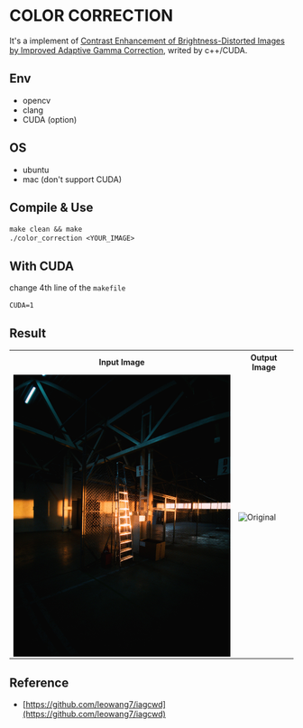 # COLOR CORRECTION

It's a implement of [Contrast Enhancement of Brightness-Distorted Images by Improved Adaptive Gamma Correction](https://arxiv.org/abs/1709.04427), writed by c++/CUDA.

## Env
- opencv
- clang
- CUDA (option)

## OS
- ubuntu
- mac (don't support CUDA)

## Compile & Use
```
make clean && make
./color_correction <YOUR_IMAGE>
```

## With CUDA
change 4th line of the `makefile`
```
CUDA=1
```

## Result
<Table>
    <tr>
        <th>Input Image</th>
        <th>Output Image</th>
    </tr>
    <tr>
        <td><img src="https://github.com/jysh1214/color_correction/blob/main/asset/input.jpg" alt="Original" width="400" height="500" align="middle"/></td>
        <td><img src="https://github.com/jysh1214/color_correction/blob/main/asset/output.png" alt="Original" width="400" height="500" align="middle"/></td>
    </tr>
</Table>

## Reference
- [https://github.com/leowang7/iagcwd](https://github.com/leowang7/iagcwd)